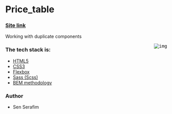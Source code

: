 # Price_table

### [Site link](https://hostlife22.github.io/price_table/)

Working with duplicate components

<kbd>
  <img align="right" alt="img" src="jQCF8Ii.jpeg"  />
</kbd>

### The tech stack is:

- [HTML5](https://en.wikipedia.org/wiki/HTML5)
- [CSS3](https://en.wikipedia.org/wiki/Cascading_Style_Sheets)
- [Flexbox](https://en.wikipedia.org/wiki/CSS_Flexible_Box_Layout)
- [Sass (Scss)](https://sass-lang.com/)
- [BEM methodology](https://en.bem.info/methodology/)

### Author

- Sen Serafim
